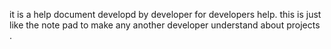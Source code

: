it is a help document developd by developer for developers help.
this is just like the note pad to make any another developer understand about projects .